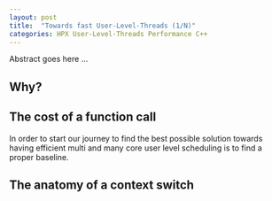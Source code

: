 ```yaml
---
layout: post
title:  "Towards fast User-Level-Threads (1/N)"
categories: HPX User-Level-Threads Performance C++
---
```


Abstract goes here ...

## Why?

## The cost of a function call

In order to start our journey to find the best possible solution towards having
efficient multi and many core user level scheduling is to find a proper baseline.

## The anatomy of a context switch
